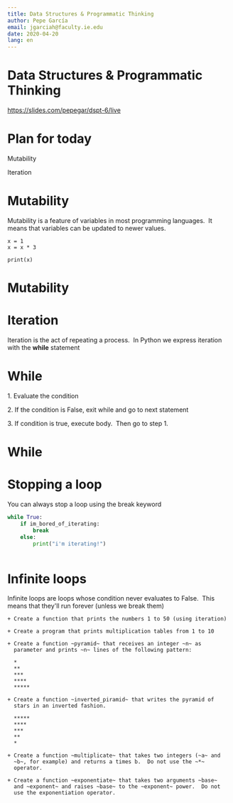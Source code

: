 ```yaml
---
title: Data Structures & Programmatic Thinking
author: Pepe García
email: jgarciah@faculty.ie.edu
date: 2020-04-20
lang: en
---
```


Data Structures & Programmatic Thinking
=======================================

https://slides.com/pepegar/dspt-6/live

Plan for today
==============

Mutability

Iteration

Mutability
==========

Mutability is a feature of variables in most programming languages.  It
means that variables can be updated to newer values.

``` {.stylus}
x = 1
x = x * 3

print(x)
```

Mutability
==========

Iteration
=========

Iteration is the act of repeating a process.  In Python we express
iteration with the **while** statement

While
=====

1\. Evaluate the condition

2\. If the condition is False, exit while and go to next statement

3\. If condition is true, execute body.  Then go to step 1.

While
=====

Stopping a loop
===============

You can always stop a loop using the break keyword

```python
while True:
    if im_bored_of_iterating:
        break
    else:
        print("i'm iterating!")
     
```

Infinite loops
==============

Infinite loops are loops whose condition never evaluates to False.  This
means that they\'ll run forever (unless we break them)

``` {.stylus}
+ Create a function that prints the numbers 1 to 50 (using iteration)

+ Create a program that prints multiplication tables from 1 to 10

+ Create a function ~pyramid~ that receives an integer ~n~ as
  parameter and prints ~n~ lines of the following pattern:

  *
  **
  ***
  ****
  *****

+ Create a function ~inverted_piramid~ that writes the pyramid of
  stars in an inverted fashion.

  *****
  ****
  ***
  **
  *

+ Create a function ~multiplicate~ that takes two integers (~a~ and
  ~b~, for example) and returns a times b.  Do not use the ~*~
  operator.

+ Create a function ~exponentiate~ that takes two arguments ~base~
  and ~exponent~ and raises ~base~ to the ~exponent~ power.  Do not
  use the exponentiation operator.
```
